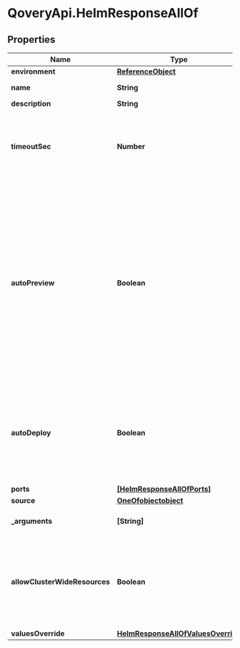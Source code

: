 # QoveryApi.HelmResponseAllOf

## Properties

Name | Type | Description | Notes
------------ | ------------- | ------------- | -------------
**environment** | [**ReferenceObject**](ReferenceObject.md) |  | 
**name** | **String** | name is case insensitive | 
**description** | **String** |  | [optional] 
**timeoutSec** | **Number** | Maximum number of seconds allowed for helm to run before killing it and mark it as failed  | [optional] [default to 600]
**autoPreview** | **Boolean** | Indicates if the &#39;environment preview option&#39; is enabled.   If enabled, a preview environment will be automatically cloned when &#x60;/preview&#x60; endpoint is called.   If not specified, it takes the value of the &#x60;auto_preview&#x60; property from the associated environment.  | 
**autoDeploy** | **Boolean** | Specify if the service will be automatically updated after receiving a new image tag or a new commit according to the source type.  | 
**ports** | [**[HelmResponseAllOfPorts]**](HelmResponseAllOfPorts.md) |  | [optional] 
**source** | [**OneOfobjectobject**](OneOfobjectobject.md) |  | 
**_arguments** | **[String]** | The extra arguments to pass to helm | 
**allowClusterWideResources** | **Boolean** | If we should allow the chart to deploy object outside his specified namespace. Setting this flag to true, requires special rights  | [default to false]
**valuesOverride** | [**HelmResponseAllOfValuesOverride**](HelmResponseAllOfValuesOverride.md) |  | 


